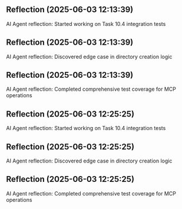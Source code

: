 

## Reflection (2025-06-03 12:13:39)

AI Agent reflection: Started working on Task 10.4 integration tests

## Reflection (2025-06-03 12:13:39)

AI Agent reflection: Discovered edge case in directory creation logic

## Reflection (2025-06-03 12:13:39)

AI Agent reflection: Completed comprehensive test coverage for MCP operations

## Reflection (2025-06-03 12:25:25)

AI Agent reflection: Started working on Task 10.4 integration tests

## Reflection (2025-06-03 12:25:25)

AI Agent reflection: Discovered edge case in directory creation logic

## Reflection (2025-06-03 12:25:25)

AI Agent reflection: Completed comprehensive test coverage for MCP operations